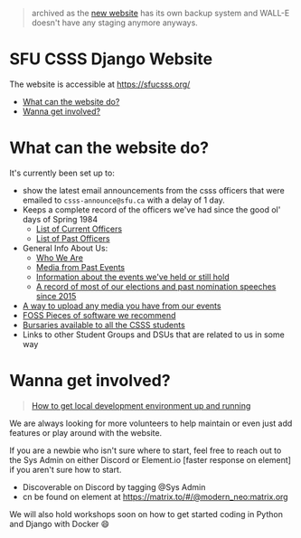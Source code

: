 > archived as the [new website](https://github.com/CSSS/csss-site-config) has its own backup system and WALL-E doesn't have any staging anymore anyways.

# SFU CSSS Django Website

The website is accessible at https://sfucsss.org/

 - [What can the website do?](#what-can-the-website-do)
 - [Wanna get involved?](#wanna-get-involved)

# What can the website do?
It's currently been set up to:
 - show the latest email announcements from the csss officers that were emailed to 
`csss-announce@sfu.ca` with a delay of 1 day.
 - Keeps a complete record of the officers we've had since the good ol' days of Spring 1984
   - [List of Current Officers](https://sfucsss.org/about/list_of_current_officers)
   - [List of Past Officers](https://sfucsss.org/about/list_of_past_officers)
 - General Info About Us:
   - [Who We Are](https://sfucsss.org/about/who_we_are)
   - [Media from Past Events](https://drive.google.com/drive/folders/1oDVvf1MD5AoZcdsFTWFh24YSE7K0mpD_)
   - [Information about the events we've held or still hold](https://sfucsss.org/events/regular_events)
   - [A record of most of our elections and past nomination speeches since 2015](https://sfucsss.org/elections/)
 - [A way to upload any media you have from our events](https://sfucsss.org/resource_management/upload)
 - [FOSS Pieces of software we recommend](https://sfucsss.org/statics/guide)
 - [Bursaries available to all the CSSS students](https://sfucsss.org/statics/bursaries)
 - Links to other Student Groups and DSUs that are related to us in some way

# Wanna get involved?

> [How to get local development environment up and running](https://github.com/CSSS/csss-site/wiki/1.-Working-on-the-Website)  

We are always looking for more volunteers to help maintain or even just add features or play around with the website.

If you are a newbie who isn't sure where to start, feel free to reach out to the Sys Admin on either Discord or Element.io [faster response on element] if you aren't sure how to start.
 - Discoverable on Discord by tagging @Sys Admin
 - cn be found on element at https://matrix.to/#/@modern_neo:matrix.org

We will also hold workshops soon on how to get started coding in Python and Django with Docker :smile:

